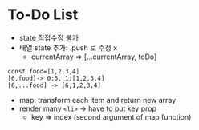 # To-Do List

- state 직접수정 불가
- 배열 state 추가: .push 로 수정 x
  - currentArray => [...currentArray, toDo]
  
```
const food=[1,2,3,4]
[6,food]-> 0:6, 1:[1,2,3,4]
[6,...food] -> [6,1,2,3,4]
```
- map: transform each item and return new array
- render many `<li>` -> have to put key prop
  - key => index (second argument of map function)

